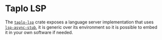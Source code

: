 # Taplo LSP

The [`taplo-lsp`](https://crates.io/crates/taplo-lsp) crate exposes a language server implementation that uses [`lsp-async-stub`](https://crates.io/crates/lsp-async-stub), it is generic over its environment so it is possible to embed it in your own software if needed.
